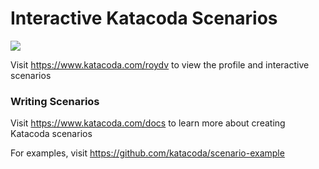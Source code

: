 # Interactive Katacoda Scenarios

[![](http://shields.katacoda.com/katacoda/roydv/count.svg)](https://www.katacoda.com/roydv "Get your profile on Katacoda.com")

Visit https://www.katacoda.com/roydv to view the profile and interactive scenarios

### Writing Scenarios
Visit https://www.katacoda.com/docs to learn more about creating Katacoda scenarios

For examples, visit https://github.com/katacoda/scenario-example

